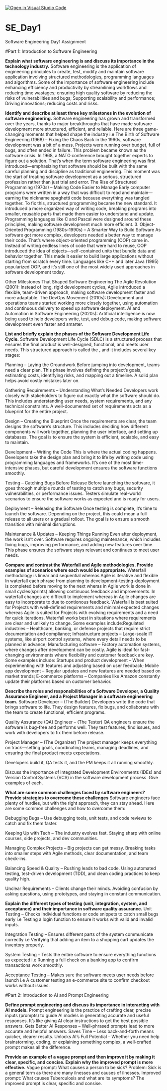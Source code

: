 [![Open in Visual Studio Code](https://classroom.github.com/assets/open-in-vscode-2e0aaae1b6195c2367325f4f02e2d04e9abb55f0b24a779b69b11b9e10269abc.svg)](https://classroom.github.com/online_ide?assignment_repo_id=18365576&assignment_repo_type=AssignmentRepo)
# SE_Day1
Software Engineering Day1 Assignment

#Part 1: Introduction to Software Engineering

**Explain what software engineering is and discuss its importance in the technology industry.**
Software engineering is the application of engineering principles to create, test, modify and maintain software application involving structured methodologies, programming languages and algorithms. Some of the importance of software engineering include enhancing efficiency and productivity by streamlining workflows and reducing time wastages; ensuring high quality software by reducing the risks of vulnerabilities and bugs; Supporting scalability and performance; Driving innovations; reducing costs and risks.

**Identify and describe at least three key milestones in the evolution of software engineering.**
Software engineering has grown and transformed over the years, thanks to major breakthroughs that have made software development more structured, efficient, and reliable. Here are three game-changing moments that helped shape the industry i.e The Birth of Software Engineering (1968) – Fixing the Chaos
Back in the 1960s, software development was a bit of a mess. Projects were running over budget, full of bugs, and often ended in failure. This problem became known as the software crisis. In 1968, a NATO conference brought together experts to figure out a solution. That’s when the term software engineering was first introduced—emphasizing that software should be built with the same careful planning and discipline as traditional engineering. This moment was the start of treating software development as a serious, structured profession rather than just trial and error.
The Rise of Structured Programming (1970s) – Making Code Easier to Manage
Early computer programs were written in a way that was difficult to read and maintain—earning the nickname spaghetti code because everything was tangled together. To fix this, structured programming became the new standard. It introduced a more organized way of writing code, breaking programs into smaller, reusable parts that made them easier to understand and update. Programming languages like C and Pascal were designed around these principles, making software development much more efficient.
3. Object-Oriented Programming (1980s-1990s) – A Smarter Way to Build Software
As software got more complex, developers needed a better way to manage their code. That’s where object-oriented programming (OOP) came in. Instead of writing endless lines of code that were hard to reuse, OOP introduced the idea of objects—self-contained units that bundle data and behavior together. This made it easier to build large applications without starting from scratch every time. Languages like C++ and later Java (1995) popularized OOP, and it’s still one of the most widely used approaches in software development today.

Other Milestones That Shaped Software Engineering
The Agile Revolution (2001): Instead of long, rigid development cycles, Agile introduced a flexible, team-driven approach, making software development faster and more adaptable.
The DevOps Movement (2010s): Development and operations teams started working more closely together, using automation and continuous delivery to speed up software deployment.
AI and Automation in Software Engineering (2020s): Artificial intelligence is now being used to help developers write, test, and debug code, making software development even faster and smarter.

**List and briefly explain the phases of the Software Development Life Cycle.**
Software Development Life Cycle (SDLC) is a structured process that ensures the final product is well-designed, functional, and meets user needs. This structured approach is called the , and it includes several key stages:

Planning – Laying the Groundwork
Before jumping into development, teams need a clear plan. This phase involves defining the project’s goals, estimating costs, identifying risks, and mapping out a timeline. A solid plan helps avoid costly mistakes later on.

Gathering Requirements – Understanding What’s Needed
Developers work closely with stakeholders to figure out exactly what the software should do. This includes understanding user needs, system requirements, and any technical constraints. A well-documented set of requirements acts as a blueprint for the entire project.

Design – Creating the Blueprint
Once the requirements are clear, the team designs the software’s structure. This includes deciding how different components will work together, planning the user interface, and setting up databases. The goal is to ensure the system is efficient, scalable, and easy to maintain.

Development – Writing the Code
This is where the actual coding happens. Developers take the design plan and bring it to life by writing code using programming languages and frameworks. It’s one of the most time-intensive phases, but careful development ensures the software functions smoothly.

Testing – Catching Bugs Before Release
Before launching the software, it goes through multiple rounds of testing to catch any bugs, security vulnerabilities, or performance issues. Testers simulate real-world scenarios to ensure the software works as expected and is ready for users.

Deployment – Releasing the Software
Once testing is complete, it’s time to launch the software. Depending on the project, this could mean a full release to all users or a gradual rollout. The goal is to ensure a smooth transition with minimal disruptions.

Maintenance & Updates – Keeping Things Running
Even after deployment, the work isn’t over. Software requires ongoing maintenance, which includes fixing bugs, improving performance, and adding new features over time. This phase ensures the software stays relevant and continues to meet user needs.

**Compare and contrast the Waterfall and Agile methodologies. Provide examples of scenarios where each would be appropriate.**
Waterfall methodology is linear and sequential whereas Agile is iterative and flexible
In waterfall each phrase from planning to development-testing-deployment is completed before moving to the next wheras in Agile work is done in small cycles(sprints) allowing continuous feedback and improvements.
In waterfall changes are difficult to implement whereas in Agile changes are easy to incorporate to due to contionous feedback.
Waterfall is best suited for Projects with well-defined requirements and minimal expected changes whereas Agile is suited for Projects with evolving requirements and a need for quick iterations.
Waterfall works best in situations where requirements are clear and unlikely to change. Some examples include:Regulated industries – Healthcare, banking, or defense projects that require strict documentation and compliance; Infrastructure projects – Large-scale IT systems, like airport control systems, where every detail needs to be planned in advance; Manufacturing software – Factory automation systems, where changes after development can be costly.
Agile is ideal for fast-changing environments where flexibility and customer feedback are key. Some examples include: Startups and product development – When experimenting with features and adjusting based on user feedback; Mobile app development – Regular updates and new features are needed based on market trends; E-commerce platforms – Companies like Amazon constantly update their platforms based on customer behavior.

**Describe the roles and responsibilities of a Software Developer, a Quality Assurance Engineer, and a Project Manager in a software engineering team.**
 Software Developer – (The Builder) Developers write the code that brings software to life. They design features, fix bugs, and collaborate with the team to create functional, efficient programs.

Quality Assurance (QA) Engineer – (The Tester) QA engineers ensure the software is bug-free and performs well. They test features, find issues, and work with developers to fix them before release.

 Project Manager – (The Organizer) The project manager keeps everything on track—setting goals, coordinating teams, managing deadlines, and ensuring the final product meets expectations.

Developers build it, QA tests it, and the PM keeps it all running smoothly.

Discuss the importance of Integrated Development Environments (IDEs) and Version Control Systems (VCS) in the software development process. Give examples of each.

**What are some common challenges faced by software engineers? Provide strategies to overcome these challenges**
Software engineers face plenty of hurdles, but with the right approach, they can stay ahead. Here are some common challenges and how to overcome them:

Debugging Bugs  –  Use debugging tools, unit tests, and code reviews to catch and fix them faster.

Keeping Up with Tech – The industry evolves fast. Staying sharp with online courses, side projects, and dev communities.

Managing Complex Projects  – Big projects can get messy. Breaking tasks into smaller steps with Agile methods, clear documentation, and team check-ins.

Balancing Speed & Quality – Rushing leads to bad code. Using automated testing, test-driven development (TDD), and clean coding practices to keep quality high.

Unclear Requirements  – Clients change their minds. Avoiding confusion by asking questions, using prototypes, and staying in constant communication.

**Explain the different types of testing (unit, integration, system, and acceptance) and their importance in software quality assurance.**
Unit Testing  – Checks individual functions or code snippets to catch small bugs early i.e Testing a login function to ensure it works with valid and invalid inputs.

 Integration Testing  – Ensures different parts of the system communicate correctly i.e Verifying that adding an item to a shopping cart updates the inventory properly.

System Testing  – Tests the entire software to ensure everything functions as expected i.e Running a full check on a banking app to confirm transactions work smoothly.

Acceptance Testing  – Makes sure the software meets user needs before launch i.e A customer testing an e-commerce site to confirm checkout works without issues.

#Part 2: Introduction to AI and Prompt Engineering
                    
**Define prompt engineering and discuss its importance in interacting with AI models.**
Prompt engineering is the practice of crafting clear, precise inputs (prompts) to guide AI models in generating accurate and useful responses. It’s like giving AI clear instructions to get the best possible answers.
Gets Better AI Responses – Well-phrased prompts lead to more accurate and helpful answers.
Saves Time – Less back-and-forth means quicker, clearer results.
Unlocks AI’s Full Potential – Whether you need help brainstorming, coding, or explaining something complex, a well-crafted prompt makes all the difference.

**Provide an example of a vague prompt and then improve it by making it clear, specific, and concise. Explain why the improved prompt is more effective.**
Vague prompt: What causes a person to be sick?
Problem: Sick is a general term as there are many ilnesses and causes of ilnesses.
Improved prompt: What causes Tuberculosis and what are its symptoms?
The improved prompt is clear, specific and consise.
